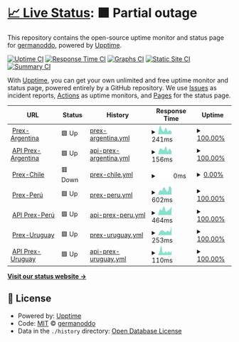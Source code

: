 # [📈 Live Status](https://germanoddo.github.io/webstatus): <!--live status--> **🟧 Partial outage**

This repository contains the open-source uptime monitor and status page for [germanoddo](https://germanoddo.github.io/webstatus), powered by [Upptime](https://github.com/upptime/upptime).

[![Uptime CI](https://github.com/germanoddo/webstatus/workflows/Uptime%20CI/badge.svg)](https://github.com/germanoddo/webstatus/actions?query=workflow%3A%22Uptime+CI%22)
[![Response Time CI](https://github.com/germanoddo/webstatus/workflows/Response%20Time%20CI/badge.svg)](https://github.com/germanoddo/webstatus/actions?query=workflow%3A%22Response+Time+CI%22)
[![Graphs CI](https://github.com/germanoddo/webstatus/workflows/Graphs%20CI/badge.svg)](https://github.com/germanoddo/webstatus/actions?query=workflow%3A%22Graphs+CI%22)
[![Static Site CI](https://github.com/germanoddo/webstatus/workflows/Static%20Site%20CI/badge.svg)](https://github.com/germanoddo/webstatus/actions?query=workflow%3A%22Static+Site+CI%22)
[![Summary CI](https://github.com/germanoddo/webstatus/workflows/Summary%20CI/badge.svg)](https://github.com/germanoddo/webstatus/actions?query=workflow%3A%22Summary+CI%22)

With [Upptime](https://upptime.js.org), you can get your own unlimited and free uptime monitor and status page, powered entirely by a GitHub repository. We use [Issues](https://github.com/germanoddo/webstatus/issues) as incident reports, [Actions](https://github.com/germanoddo/webstatus/actions) as uptime monitors, and [Pages](https://germanoddo.github.io/webstatus) for the status page.

<!--start: status pages-->
<!-- This summary is generated by Upptime (https://github.com/upptime/upptime) -->
<!-- Do not edit this manually, your changes will be overwritten -->
<!-- prettier-ignore -->
| URL | Status | History | Response Time | Uptime |
| --- | ------ | ------- | ------------- | ------ |
| <img alt="" src="https://www.banderas-mundo.es/data/flags/h80/ar.png" height="13"> [Prex-Argentina](https://www.prexcard.com.ar) | 🟩 Up | [prex-argentina.yml](https://github.com/prexcard/webstatus/commits/HEAD/history/prex-argentina.yml) | <details><summary><img alt="Response time graph" src="./graphs/prex-argentina/response-time-week.png" height="20"> 241ms</summary><br><a href="https://prexcard.github.io/webstatus/history/prex-argentina"><img alt="Response time 291" src="https://img.shields.io/endpoint?url=https%3A%2F%2Fraw.githubusercontent.com%2Fprexcard%2Fwebstatus%2FHEAD%2Fapi%2Fprex-argentina%2Fresponse-time.json"></a><br><a href="https://prexcard.github.io/webstatus/history/prex-argentina"><img alt="24-hour response time 452" src="https://img.shields.io/endpoint?url=https%3A%2F%2Fraw.githubusercontent.com%2Fprexcard%2Fwebstatus%2FHEAD%2Fapi%2Fprex-argentina%2Fresponse-time-day.json"></a><br><a href="https://prexcard.github.io/webstatus/history/prex-argentina"><img alt="7-day response time 241" src="https://img.shields.io/endpoint?url=https%3A%2F%2Fraw.githubusercontent.com%2Fprexcard%2Fwebstatus%2FHEAD%2Fapi%2Fprex-argentina%2Fresponse-time-week.json"></a><br><a href="https://prexcard.github.io/webstatus/history/prex-argentina"><img alt="30-day response time 281" src="https://img.shields.io/endpoint?url=https%3A%2F%2Fraw.githubusercontent.com%2Fprexcard%2Fwebstatus%2FHEAD%2Fapi%2Fprex-argentina%2Fresponse-time-month.json"></a><br><a href="https://prexcard.github.io/webstatus/history/prex-argentina"><img alt="1-year response time 291" src="https://img.shields.io/endpoint?url=https%3A%2F%2Fraw.githubusercontent.com%2Fprexcard%2Fwebstatus%2FHEAD%2Fapi%2Fprex-argentina%2Fresponse-time-year.json"></a></details> | <details><summary><a href="https://prexcard.github.io/webstatus/history/prex-argentina">100.00%</a></summary><a href="https://prexcard.github.io/webstatus/history/prex-argentina"><img alt="All-time uptime 100.00%" src="https://img.shields.io/endpoint?url=https%3A%2F%2Fraw.githubusercontent.com%2Fprexcard%2Fwebstatus%2FHEAD%2Fapi%2Fprex-argentina%2Fuptime.json"></a><br><a href="https://prexcard.github.io/webstatus/history/prex-argentina"><img alt="24-hour uptime 100.00%" src="https://img.shields.io/endpoint?url=https%3A%2F%2Fraw.githubusercontent.com%2Fprexcard%2Fwebstatus%2FHEAD%2Fapi%2Fprex-argentina%2Fuptime-day.json"></a><br><a href="https://prexcard.github.io/webstatus/history/prex-argentina"><img alt="7-day uptime 100.00%" src="https://img.shields.io/endpoint?url=https%3A%2F%2Fraw.githubusercontent.com%2Fprexcard%2Fwebstatus%2FHEAD%2Fapi%2Fprex-argentina%2Fuptime-week.json"></a><br><a href="https://prexcard.github.io/webstatus/history/prex-argentina"><img alt="30-day uptime 100.00%" src="https://img.shields.io/endpoint?url=https%3A%2F%2Fraw.githubusercontent.com%2Fprexcard%2Fwebstatus%2FHEAD%2Fapi%2Fprex-argentina%2Fuptime-month.json"></a><br><a href="https://prexcard.github.io/webstatus/history/prex-argentina"><img alt="1-year uptime 100.00%" src="https://img.shields.io/endpoint?url=https%3A%2F%2Fraw.githubusercontent.com%2Fprexcard%2Fwebstatus%2FHEAD%2Fapi%2Fprex-argentina%2Fuptime-year.json"></a></details>
| <img alt="" src="https://www.banderas-mundo.es/data/flags/h80/ar.png" height="13"> [API Prex-Argentina](https://api.prexcard.com.ar/) | 🟩 Up | [api-prex-argentina.yml](https://github.com/prexcard/webstatus/commits/HEAD/history/api-prex-argentina.yml) | <details><summary><img alt="Response time graph" src="./graphs/api-prex-argentina/response-time-week.png" height="20"> 156ms</summary><br><a href="https://prexcard.github.io/webstatus/history/api-prex-argentina"><img alt="Response time 242" src="https://img.shields.io/endpoint?url=https%3A%2F%2Fraw.githubusercontent.com%2Fprexcard%2Fwebstatus%2FHEAD%2Fapi%2Fapi-prex-argentina%2Fresponse-time.json"></a><br><a href="https://prexcard.github.io/webstatus/history/api-prex-argentina"><img alt="24-hour response time 180" src="https://img.shields.io/endpoint?url=https%3A%2F%2Fraw.githubusercontent.com%2Fprexcard%2Fwebstatus%2FHEAD%2Fapi%2Fapi-prex-argentina%2Fresponse-time-day.json"></a><br><a href="https://prexcard.github.io/webstatus/history/api-prex-argentina"><img alt="7-day response time 156" src="https://img.shields.io/endpoint?url=https%3A%2F%2Fraw.githubusercontent.com%2Fprexcard%2Fwebstatus%2FHEAD%2Fapi%2Fapi-prex-argentina%2Fresponse-time-week.json"></a><br><a href="https://prexcard.github.io/webstatus/history/api-prex-argentina"><img alt="30-day response time 207" src="https://img.shields.io/endpoint?url=https%3A%2F%2Fraw.githubusercontent.com%2Fprexcard%2Fwebstatus%2FHEAD%2Fapi%2Fapi-prex-argentina%2Fresponse-time-month.json"></a><br><a href="https://prexcard.github.io/webstatus/history/api-prex-argentina"><img alt="1-year response time 242" src="https://img.shields.io/endpoint?url=https%3A%2F%2Fraw.githubusercontent.com%2Fprexcard%2Fwebstatus%2FHEAD%2Fapi%2Fapi-prex-argentina%2Fresponse-time-year.json"></a></details> | <details><summary><a href="https://prexcard.github.io/webstatus/history/api-prex-argentina">100.00%</a></summary><a href="https://prexcard.github.io/webstatus/history/api-prex-argentina"><img alt="All-time uptime 100.00%" src="https://img.shields.io/endpoint?url=https%3A%2F%2Fraw.githubusercontent.com%2Fprexcard%2Fwebstatus%2FHEAD%2Fapi%2Fapi-prex-argentina%2Fuptime.json"></a><br><a href="https://prexcard.github.io/webstatus/history/api-prex-argentina"><img alt="24-hour uptime 100.00%" src="https://img.shields.io/endpoint?url=https%3A%2F%2Fraw.githubusercontent.com%2Fprexcard%2Fwebstatus%2FHEAD%2Fapi%2Fapi-prex-argentina%2Fuptime-day.json"></a><br><a href="https://prexcard.github.io/webstatus/history/api-prex-argentina"><img alt="7-day uptime 100.00%" src="https://img.shields.io/endpoint?url=https%3A%2F%2Fraw.githubusercontent.com%2Fprexcard%2Fwebstatus%2FHEAD%2Fapi%2Fapi-prex-argentina%2Fuptime-week.json"></a><br><a href="https://prexcard.github.io/webstatus/history/api-prex-argentina"><img alt="30-day uptime 100.00%" src="https://img.shields.io/endpoint?url=https%3A%2F%2Fraw.githubusercontent.com%2Fprexcard%2Fwebstatus%2FHEAD%2Fapi%2Fapi-prex-argentina%2Fuptime-month.json"></a><br><a href="https://prexcard.github.io/webstatus/history/api-prex-argentina"><img alt="1-year uptime 100.00%" src="https://img.shields.io/endpoint?url=https%3A%2F%2Fraw.githubusercontent.com%2Fprexcard%2Fwebstatus%2FHEAD%2Fapi%2Fapi-prex-argentina%2Fuptime-year.json"></a></details>
| <img alt="" src="https://www.banderas-mundo.es/data/flags/h80/cl.png" height="13"> [Prex-Chile](https://prexcard.cl/) | 🟥 Down | [prex-chile.yml](https://github.com/prexcard/webstatus/commits/HEAD/history/prex-chile.yml) | <details><summary><img alt="Response time graph" src="./graphs/prex-chile/response-time-week.png" height="20"> 0ms</summary><br><a href="https://prexcard.github.io/webstatus/history/prex-chile"><img alt="Response time 0" src="https://img.shields.io/endpoint?url=https%3A%2F%2Fraw.githubusercontent.com%2Fprexcard%2Fwebstatus%2FHEAD%2Fapi%2Fprex-chile%2Fresponse-time.json"></a><br><a href="https://prexcard.github.io/webstatus/history/prex-chile"><img alt="24-hour response time 0" src="https://img.shields.io/endpoint?url=https%3A%2F%2Fraw.githubusercontent.com%2Fprexcard%2Fwebstatus%2FHEAD%2Fapi%2Fprex-chile%2Fresponse-time-day.json"></a><br><a href="https://prexcard.github.io/webstatus/history/prex-chile"><img alt="7-day response time 0" src="https://img.shields.io/endpoint?url=https%3A%2F%2Fraw.githubusercontent.com%2Fprexcard%2Fwebstatus%2FHEAD%2Fapi%2Fprex-chile%2Fresponse-time-week.json"></a><br><a href="https://prexcard.github.io/webstatus/history/prex-chile"><img alt="30-day response time 0" src="https://img.shields.io/endpoint?url=https%3A%2F%2Fraw.githubusercontent.com%2Fprexcard%2Fwebstatus%2FHEAD%2Fapi%2Fprex-chile%2Fresponse-time-month.json"></a><br><a href="https://prexcard.github.io/webstatus/history/prex-chile"><img alt="1-year response time 0" src="https://img.shields.io/endpoint?url=https%3A%2F%2Fraw.githubusercontent.com%2Fprexcard%2Fwebstatus%2FHEAD%2Fapi%2Fprex-chile%2Fresponse-time-year.json"></a></details> | <details><summary><a href="https://prexcard.github.io/webstatus/history/prex-chile">0.00%</a></summary><a href="https://prexcard.github.io/webstatus/history/prex-chile"><img alt="All-time uptime 0.00%" src="https://img.shields.io/endpoint?url=https%3A%2F%2Fraw.githubusercontent.com%2Fprexcard%2Fwebstatus%2FHEAD%2Fapi%2Fprex-chile%2Fuptime.json"></a><br><a href="https://prexcard.github.io/webstatus/history/prex-chile"><img alt="24-hour uptime 0.00%" src="https://img.shields.io/endpoint?url=https%3A%2F%2Fraw.githubusercontent.com%2Fprexcard%2Fwebstatus%2FHEAD%2Fapi%2Fprex-chile%2Fuptime-day.json"></a><br><a href="https://prexcard.github.io/webstatus/history/prex-chile"><img alt="7-day uptime 0.00%" src="https://img.shields.io/endpoint?url=https%3A%2F%2Fraw.githubusercontent.com%2Fprexcard%2Fwebstatus%2FHEAD%2Fapi%2Fprex-chile%2Fuptime-week.json"></a><br><a href="https://prexcard.github.io/webstatus/history/prex-chile"><img alt="30-day uptime 1.38%" src="https://img.shields.io/endpoint?url=https%3A%2F%2Fraw.githubusercontent.com%2Fprexcard%2Fwebstatus%2FHEAD%2Fapi%2Fprex-chile%2Fuptime-month.json"></a><br><a href="https://prexcard.github.io/webstatus/history/prex-chile"><img alt="1-year uptime 0.00%" src="https://img.shields.io/endpoint?url=https%3A%2F%2Fraw.githubusercontent.com%2Fprexcard%2Fwebstatus%2FHEAD%2Fapi%2Fprex-chile%2Fuptime-year.json"></a></details>
| <img alt="" src="https://www.banderas-mundo.es/data/flags/h80/pe.png" height="13"> [Prex-Perú](https://www.prex.com.pe) | 🟩 Up | [prex-peru.yml](https://github.com/prexcard/webstatus/commits/HEAD/history/prex-peru.yml) | <details><summary><img alt="Response time graph" src="./graphs/prex-peru/response-time-week.png" height="20"> 602ms</summary><br><a href="https://prexcard.github.io/webstatus/history/prex-peru"><img alt="Response time 659" src="https://img.shields.io/endpoint?url=https%3A%2F%2Fraw.githubusercontent.com%2Fprexcard%2Fwebstatus%2FHEAD%2Fapi%2Fprex-peru%2Fresponse-time.json"></a><br><a href="https://prexcard.github.io/webstatus/history/prex-peru"><img alt="24-hour response time 517" src="https://img.shields.io/endpoint?url=https%3A%2F%2Fraw.githubusercontent.com%2Fprexcard%2Fwebstatus%2FHEAD%2Fapi%2Fprex-peru%2Fresponse-time-day.json"></a><br><a href="https://prexcard.github.io/webstatus/history/prex-peru"><img alt="7-day response time 602" src="https://img.shields.io/endpoint?url=https%3A%2F%2Fraw.githubusercontent.com%2Fprexcard%2Fwebstatus%2FHEAD%2Fapi%2Fprex-peru%2Fresponse-time-week.json"></a><br><a href="https://prexcard.github.io/webstatus/history/prex-peru"><img alt="30-day response time 824" src="https://img.shields.io/endpoint?url=https%3A%2F%2Fraw.githubusercontent.com%2Fprexcard%2Fwebstatus%2FHEAD%2Fapi%2Fprex-peru%2Fresponse-time-month.json"></a><br><a href="https://prexcard.github.io/webstatus/history/prex-peru"><img alt="1-year response time 659" src="https://img.shields.io/endpoint?url=https%3A%2F%2Fraw.githubusercontent.com%2Fprexcard%2Fwebstatus%2FHEAD%2Fapi%2Fprex-peru%2Fresponse-time-year.json"></a></details> | <details><summary><a href="https://prexcard.github.io/webstatus/history/prex-peru">100.00%</a></summary><a href="https://prexcard.github.io/webstatus/history/prex-peru"><img alt="All-time uptime 100.00%" src="https://img.shields.io/endpoint?url=https%3A%2F%2Fraw.githubusercontent.com%2Fprexcard%2Fwebstatus%2FHEAD%2Fapi%2Fprex-peru%2Fuptime.json"></a><br><a href="https://prexcard.github.io/webstatus/history/prex-peru"><img alt="24-hour uptime 100.00%" src="https://img.shields.io/endpoint?url=https%3A%2F%2Fraw.githubusercontent.com%2Fprexcard%2Fwebstatus%2FHEAD%2Fapi%2Fprex-peru%2Fuptime-day.json"></a><br><a href="https://prexcard.github.io/webstatus/history/prex-peru"><img alt="7-day uptime 100.00%" src="https://img.shields.io/endpoint?url=https%3A%2F%2Fraw.githubusercontent.com%2Fprexcard%2Fwebstatus%2FHEAD%2Fapi%2Fprex-peru%2Fuptime-week.json"></a><br><a href="https://prexcard.github.io/webstatus/history/prex-peru"><img alt="30-day uptime 100.00%" src="https://img.shields.io/endpoint?url=https%3A%2F%2Fraw.githubusercontent.com%2Fprexcard%2Fwebstatus%2FHEAD%2Fapi%2Fprex-peru%2Fuptime-month.json"></a><br><a href="https://prexcard.github.io/webstatus/history/prex-peru"><img alt="1-year uptime 100.00%" src="https://img.shields.io/endpoint?url=https%3A%2F%2Fraw.githubusercontent.com%2Fprexcard%2Fwebstatus%2FHEAD%2Fapi%2Fprex-peru%2Fuptime-year.json"></a></details>
| <img alt="" src="https://www.banderas-mundo.es/data/flags/h80/pe.png" height="13"> [API Prex-Perú](https://api.prex.com.pe/) | 🟩 Up | [api-prex-peru.yml](https://github.com/prexcard/webstatus/commits/HEAD/history/api-prex-peru.yml) | <details><summary><img alt="Response time graph" src="./graphs/api-prex-peru/response-time-week.png" height="20"> 464ms</summary><br><a href="https://prexcard.github.io/webstatus/history/api-prex-peru"><img alt="Response time 624" src="https://img.shields.io/endpoint?url=https%3A%2F%2Fraw.githubusercontent.com%2Fprexcard%2Fwebstatus%2FHEAD%2Fapi%2Fapi-prex-peru%2Fresponse-time.json"></a><br><a href="https://prexcard.github.io/webstatus/history/api-prex-peru"><img alt="24-hour response time 501" src="https://img.shields.io/endpoint?url=https%3A%2F%2Fraw.githubusercontent.com%2Fprexcard%2Fwebstatus%2FHEAD%2Fapi%2Fapi-prex-peru%2Fresponse-time-day.json"></a><br><a href="https://prexcard.github.io/webstatus/history/api-prex-peru"><img alt="7-day response time 464" src="https://img.shields.io/endpoint?url=https%3A%2F%2Fraw.githubusercontent.com%2Fprexcard%2Fwebstatus%2FHEAD%2Fapi%2Fapi-prex-peru%2Fresponse-time-week.json"></a><br><a href="https://prexcard.github.io/webstatus/history/api-prex-peru"><img alt="30-day response time 632" src="https://img.shields.io/endpoint?url=https%3A%2F%2Fraw.githubusercontent.com%2Fprexcard%2Fwebstatus%2FHEAD%2Fapi%2Fapi-prex-peru%2Fresponse-time-month.json"></a><br><a href="https://prexcard.github.io/webstatus/history/api-prex-peru"><img alt="1-year response time 624" src="https://img.shields.io/endpoint?url=https%3A%2F%2Fraw.githubusercontent.com%2Fprexcard%2Fwebstatus%2FHEAD%2Fapi%2Fapi-prex-peru%2Fresponse-time-year.json"></a></details> | <details><summary><a href="https://prexcard.github.io/webstatus/history/api-prex-peru">100.00%</a></summary><a href="https://prexcard.github.io/webstatus/history/api-prex-peru"><img alt="All-time uptime 100.00%" src="https://img.shields.io/endpoint?url=https%3A%2F%2Fraw.githubusercontent.com%2Fprexcard%2Fwebstatus%2FHEAD%2Fapi%2Fapi-prex-peru%2Fuptime.json"></a><br><a href="https://prexcard.github.io/webstatus/history/api-prex-peru"><img alt="24-hour uptime 100.00%" src="https://img.shields.io/endpoint?url=https%3A%2F%2Fraw.githubusercontent.com%2Fprexcard%2Fwebstatus%2FHEAD%2Fapi%2Fapi-prex-peru%2Fuptime-day.json"></a><br><a href="https://prexcard.github.io/webstatus/history/api-prex-peru"><img alt="7-day uptime 100.00%" src="https://img.shields.io/endpoint?url=https%3A%2F%2Fraw.githubusercontent.com%2Fprexcard%2Fwebstatus%2FHEAD%2Fapi%2Fapi-prex-peru%2Fuptime-week.json"></a><br><a href="https://prexcard.github.io/webstatus/history/api-prex-peru"><img alt="30-day uptime 100.00%" src="https://img.shields.io/endpoint?url=https%3A%2F%2Fraw.githubusercontent.com%2Fprexcard%2Fwebstatus%2FHEAD%2Fapi%2Fapi-prex-peru%2Fuptime-month.json"></a><br><a href="https://prexcard.github.io/webstatus/history/api-prex-peru"><img alt="1-year uptime 100.00%" src="https://img.shields.io/endpoint?url=https%3A%2F%2Fraw.githubusercontent.com%2Fprexcard%2Fwebstatus%2FHEAD%2Fapi%2Fapi-prex-peru%2Fuptime-year.json"></a></details>
| <img alt="" src="https://www.banderas-mundo.es/data/flags/h80/uy.png" height="13"> [Prex-Uruguay](https://www.prexcard.com) | 🟩 Up | [prex-uruguay.yml](https://github.com/prexcard/webstatus/commits/HEAD/history/prex-uruguay.yml) | <details><summary><img alt="Response time graph" src="./graphs/prex-uruguay/response-time-week.png" height="20"> 253ms</summary><br><a href="https://prexcard.github.io/webstatus/history/prex-uruguay"><img alt="Response time 229" src="https://img.shields.io/endpoint?url=https%3A%2F%2Fraw.githubusercontent.com%2Fprexcard%2Fwebstatus%2FHEAD%2Fapi%2Fprex-uruguay%2Fresponse-time.json"></a><br><a href="https://prexcard.github.io/webstatus/history/prex-uruguay"><img alt="24-hour response time 235" src="https://img.shields.io/endpoint?url=https%3A%2F%2Fraw.githubusercontent.com%2Fprexcard%2Fwebstatus%2FHEAD%2Fapi%2Fprex-uruguay%2Fresponse-time-day.json"></a><br><a href="https://prexcard.github.io/webstatus/history/prex-uruguay"><img alt="7-day response time 253" src="https://img.shields.io/endpoint?url=https%3A%2F%2Fraw.githubusercontent.com%2Fprexcard%2Fwebstatus%2FHEAD%2Fapi%2Fprex-uruguay%2Fresponse-time-week.json"></a><br><a href="https://prexcard.github.io/webstatus/history/prex-uruguay"><img alt="30-day response time 227" src="https://img.shields.io/endpoint?url=https%3A%2F%2Fraw.githubusercontent.com%2Fprexcard%2Fwebstatus%2FHEAD%2Fapi%2Fprex-uruguay%2Fresponse-time-month.json"></a><br><a href="https://prexcard.github.io/webstatus/history/prex-uruguay"><img alt="1-year response time 229" src="https://img.shields.io/endpoint?url=https%3A%2F%2Fraw.githubusercontent.com%2Fprexcard%2Fwebstatus%2FHEAD%2Fapi%2Fprex-uruguay%2Fresponse-time-year.json"></a></details> | <details><summary><a href="https://prexcard.github.io/webstatus/history/prex-uruguay">100.00%</a></summary><a href="https://prexcard.github.io/webstatus/history/prex-uruguay"><img alt="All-time uptime 100.00%" src="https://img.shields.io/endpoint?url=https%3A%2F%2Fraw.githubusercontent.com%2Fprexcard%2Fwebstatus%2FHEAD%2Fapi%2Fprex-uruguay%2Fuptime.json"></a><br><a href="https://prexcard.github.io/webstatus/history/prex-uruguay"><img alt="24-hour uptime 100.00%" src="https://img.shields.io/endpoint?url=https%3A%2F%2Fraw.githubusercontent.com%2Fprexcard%2Fwebstatus%2FHEAD%2Fapi%2Fprex-uruguay%2Fuptime-day.json"></a><br><a href="https://prexcard.github.io/webstatus/history/prex-uruguay"><img alt="7-day uptime 100.00%" src="https://img.shields.io/endpoint?url=https%3A%2F%2Fraw.githubusercontent.com%2Fprexcard%2Fwebstatus%2FHEAD%2Fapi%2Fprex-uruguay%2Fuptime-week.json"></a><br><a href="https://prexcard.github.io/webstatus/history/prex-uruguay"><img alt="30-day uptime 100.00%" src="https://img.shields.io/endpoint?url=https%3A%2F%2Fraw.githubusercontent.com%2Fprexcard%2Fwebstatus%2FHEAD%2Fapi%2Fprex-uruguay%2Fuptime-month.json"></a><br><a href="https://prexcard.github.io/webstatus/history/prex-uruguay"><img alt="1-year uptime 100.00%" src="https://img.shields.io/endpoint?url=https%3A%2F%2Fraw.githubusercontent.com%2Fprexcard%2Fwebstatus%2FHEAD%2Fapi%2Fprex-uruguay%2Fuptime-year.json"></a></details>
| <img alt="" src="https://www.banderas-mundo.es/data/flags/h80/uy.png" height="13"> [API Prex-Uruguay](https://www.prexcard.com/api/) | 🟩 Up | [api-prex-uruguay.yml](https://github.com/prexcard/webstatus/commits/HEAD/history/api-prex-uruguay.yml) | <details><summary><img alt="Response time graph" src="./graphs/api-prex-uruguay/response-time-week.png" height="20"> 110ms</summary><br><a href="https://prexcard.github.io/webstatus/history/api-prex-uruguay"><img alt="Response time 123" src="https://img.shields.io/endpoint?url=https%3A%2F%2Fraw.githubusercontent.com%2Fprexcard%2Fwebstatus%2FHEAD%2Fapi%2Fapi-prex-uruguay%2Fresponse-time.json"></a><br><a href="https://prexcard.github.io/webstatus/history/api-prex-uruguay"><img alt="24-hour response time 95" src="https://img.shields.io/endpoint?url=https%3A%2F%2Fraw.githubusercontent.com%2Fprexcard%2Fwebstatus%2FHEAD%2Fapi%2Fapi-prex-uruguay%2Fresponse-time-day.json"></a><br><a href="https://prexcard.github.io/webstatus/history/api-prex-uruguay"><img alt="7-day response time 110" src="https://img.shields.io/endpoint?url=https%3A%2F%2Fraw.githubusercontent.com%2Fprexcard%2Fwebstatus%2FHEAD%2Fapi%2Fapi-prex-uruguay%2Fresponse-time-week.json"></a><br><a href="https://prexcard.github.io/webstatus/history/api-prex-uruguay"><img alt="30-day response time 123" src="https://img.shields.io/endpoint?url=https%3A%2F%2Fraw.githubusercontent.com%2Fprexcard%2Fwebstatus%2FHEAD%2Fapi%2Fapi-prex-uruguay%2Fresponse-time-month.json"></a><br><a href="https://prexcard.github.io/webstatus/history/api-prex-uruguay"><img alt="1-year response time 123" src="https://img.shields.io/endpoint?url=https%3A%2F%2Fraw.githubusercontent.com%2Fprexcard%2Fwebstatus%2FHEAD%2Fapi%2Fapi-prex-uruguay%2Fresponse-time-year.json"></a></details> | <details><summary><a href="https://prexcard.github.io/webstatus/history/api-prex-uruguay">100.00%</a></summary><a href="https://prexcard.github.io/webstatus/history/api-prex-uruguay"><img alt="All-time uptime 99.95%" src="https://img.shields.io/endpoint?url=https%3A%2F%2Fraw.githubusercontent.com%2Fprexcard%2Fwebstatus%2FHEAD%2Fapi%2Fapi-prex-uruguay%2Fuptime.json"></a><br><a href="https://prexcard.github.io/webstatus/history/api-prex-uruguay"><img alt="24-hour uptime 100.00%" src="https://img.shields.io/endpoint?url=https%3A%2F%2Fraw.githubusercontent.com%2Fprexcard%2Fwebstatus%2FHEAD%2Fapi%2Fapi-prex-uruguay%2Fuptime-day.json"></a><br><a href="https://prexcard.github.io/webstatus/history/api-prex-uruguay"><img alt="7-day uptime 100.00%" src="https://img.shields.io/endpoint?url=https%3A%2F%2Fraw.githubusercontent.com%2Fprexcard%2Fwebstatus%2FHEAD%2Fapi%2Fapi-prex-uruguay%2Fuptime-week.json"></a><br><a href="https://prexcard.github.io/webstatus/history/api-prex-uruguay"><img alt="30-day uptime 99.86%" src="https://img.shields.io/endpoint?url=https%3A%2F%2Fraw.githubusercontent.com%2Fprexcard%2Fwebstatus%2FHEAD%2Fapi%2Fapi-prex-uruguay%2Fuptime-month.json"></a><br><a href="https://prexcard.github.io/webstatus/history/api-prex-uruguay"><img alt="1-year uptime 99.95%" src="https://img.shields.io/endpoint?url=https%3A%2F%2Fraw.githubusercontent.com%2Fprexcard%2Fwebstatus%2FHEAD%2Fapi%2Fapi-prex-uruguay%2Fuptime-year.json"></a></details>

<!--end: status pages-->

[**Visit our status website →**](https://germanoddo.github.io/webstatus)

## 📄 License

- Powered by: [Upptime](https://github.com/upptime/upptime)
- Code: [MIT](./LICENSE) © [germanoddo](https://germanoddo.github.io/webstatus)
- Data in the `./history` directory: [Open Database License](https://opendatacommons.org/licenses/odbl/1-0/)
